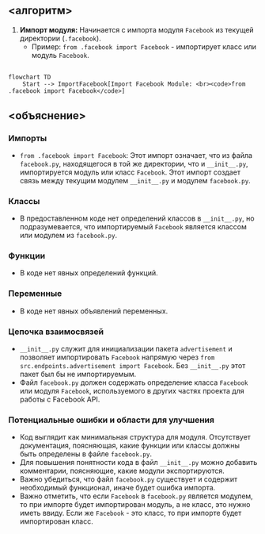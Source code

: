## <алгоритм>

1. **Импорт модуля:** Начинается с импорта модуля `Facebook` из текущей директории (`.facebook`).
   * Пример: `from .facebook import Facebook` - импортирует класс или модуль `Facebook`.

## <mermaid>

```mermaid
flowchart TD
    Start --> ImportFacebook[Import Facebook Module: <br><code>from .facebook import Facebook</code>]
```

## <объяснение>

### Импорты
- `from .facebook import Facebook`: Этот импорт означает, что из файла `facebook.py`, находящегося в той же директории, что и `__init__.py`, импортируется модуль или класс `Facebook`.  Этот импорт создает связь между текущим модулем `__init__.py` и модулем `facebook.py`.

### Классы
- В предоставленном коде нет определений классов в `__init__.py`, но подразумевается, что импортируемый `Facebook` является классом или модулем из `facebook.py`.

### Функции
- В коде нет явных определений функций.

### Переменные
- В коде нет явных объявлений переменных.

### Цепочка взаимосвязей
- `__init__.py` служит для инициализации пакета `advertisement` и позволяет импортировать `Facebook` напрямую через `from src.endpoints.advertisement import Facebook`.  Без `__init__.py` этот пакет был бы не импортируемым.
- Файл `facebook.py` должен содержать определение класса `Facebook` или модуля `Facebook`, используемого в других частях проекта для работы с Facebook API.

### Потенциальные ошибки и области для улучшения
- Код выглядит как минимальная структура для модуля. Отсутствует документация, поясняющая, какие функции или классы должны быть определены в файле `facebook.py`.
- Для повышения понятности кода в файл `__init__.py` можно добавить комментарии, поясняющие, какие модули экспортируются.
- Важно убедиться, что файл `facebook.py` существует и содержит необходимый функционал, иначе будет ошибка импорта.
- Важно отметить, что если `Facebook` в `facebook.py` является модулем, то при импорте будет импортирован модуль, а не класс, это нужно иметь ввиду. Если же `Facebook` - это класс, то при импорте будет импортирован класс.
